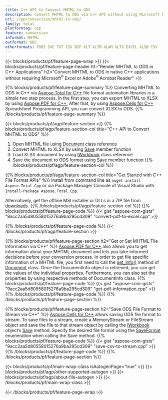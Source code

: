 ```yaml
---
title: C++ API to Convert MHTML to ODS
description: Convert MHTML to ODS via C++ API without using Microsoft Excel or Adobe Reader
url: /cpp/conversion/mhtml-to-ods/
family: total
platformtag: cpp
feature: conversion
informat: MHTML
outformat: ODS
otherformats: FODS SXC TXT CSV DIF XLT XLTM XLAM XLTX EXCEL XLSB TSV
---
```

{{< blocks/products/pf/feature-page-wrap >}}
{{< blocks/products/pf/feature-page-header h1="Render MHTML to ODS in C++ Applications" h2="Convert MHTML to ODS in native C++ applications without requiring Microsoft<sup>&reg;</sup> Excel or Adobe<sup>&reg;</sup> Acrobat Reader" >}}

{{% blocks/products/pf/feature-page-summary %}}
Converting MHTML to ODS in C++ via [Aspose.Total for C++](https://products.aspose.com/total/cpp/) file format automation libraries is a simple two step process. In the first step, you can export MHTML to XLSX by using [Aspose.PDF for C++](https://products.aspose.com/pdf/cpp/), After that, by using [Aspose.Cells for C++](https://products.aspose.com/cells/cpp/) Spreadsheet Programming API, you can convert XLSX to ODS. 
{{% /blocks/products/pf/feature-page-summary  %}}

{{< blocks/products/pf/agp/feature-section >}}
{{% blocks/products/pf/agp/feature-section-col title="C++ API to Convert MHTML to ODS" %}}
1. Open MHTML file using [Document](https://apireference.aspose.com/pdf/cpp/class/aspose.pdf.document) class reference
2. Convert MHTML to XLSX by using [Save](https://apireference.aspose.com/pdf/cpp/class/aspose.pdf.document#a6383c010776212483f51cc41235924db) member function
3. Load XLSX document by using [IWorkbook](https://apireference.aspose.com/cells/cpp/class/aspose.cells.i_workbook) class reference
4. Save the document to ODS format using [Save](https://apireference.aspose.com/cells/cpp/class/aspose.cells.i_workbook#a9460f52a2dec8f4bf623a4905167d997) member function
{{% /blocks/products/pf/agp/feature-section-col %}}

{{% blocks/products/pf/agp/feature-section-col title="Get Started with C++ File Format APIs" %}}
Install from command line as ```nuget install Aspose.Total.Cpp``` or via Package Manager Console of Visual Studio with ```Install-Package Aspose.Total.Cpp```.

Alternatively, get the offline MSI installer or DLLs in a ZIP file from [downloads](https://downloads.aspose.com/total/cpp).
{{% /blocks/products/pf/agp/feature-section-col %}}
{{% blocks/products/pf/feature-page-code %}}
{{< gist "aspose-com-gists" "9acc2aa5d80558015276a9ba295cd309" "convert-pdf-to-excel.cpp" >}}

{{% /blocks/products/pf/feature-page-code %}}
{{< /blocks/products/pf/agp/feature-section >}}

{{% blocks/products/pf/feature-page-section  h2="Get or Set MHTML File Information via C++" %}}
[Aspose.PDF for C++](https://products.aspose.com/pdf/cpp/) also allows you to get information about your MHTML document and lets you take informed decisions before your conversion process. In order to get file specific information of a MHTML file, you first need to call the [get_Info()](https://apireference.aspose.com/pdf/cpp/class/aspose.pdf.document#ae7a6ba620499ffa0dbaa5c813ee96c4a) method of [Document](https://apireference.aspose.com/pdf/cpp/class/aspose.pdf.document) class. Once the DocumentInfo object is retrieved, you can get the values of the individual properties. Furthermore, you can also set the properties by using respective methods of DocumentInfo class.
{{% blocks/products/pf/feature-page-code %}}
{{< gist "aspose-com-gists" "9acc2aa5d80558015276a9ba295cd309" "get-pdf-information.cpp" >}}
{{% /blocks/products/pf/feature-page-code  %}}
{{% /blocks/products/pf/feature-page-section %}}

{{% blocks/products/pf/feature-page-section  h2="Save ODS File Format to Stream via C++" %}}
 [Aspose.Cells for C++](https://products.aspose.com/cells/net/) allows saving ODS file format to stream. To save files to a stream, create a MemoryStream or FileStream object and save the file to that stream object by calling the [IWorkbook](https://apireference.aspose.com/cells/cpp/class/aspose.cells.i_workbook) object’s [Save](https://apireference.aspose.com/cells/cpp/class/aspose.cells.i_workbook#a77072cfb929787df9ad1f38b02f58349) method. Specify the desired file format using the [SaveFormat](https://apireference.aspose.com/cells/cpp/namespace/aspose.cells#a11cae527e4e68f1adcac8f47ea64481a) enumeration when calling the Save method.
{{% blocks/products/pf/feature-page-code %}}
{{< gist "aspose-com-gists" "9acc2aa5d80558015276a9ba295cd309" "save-csv-to-stream.cpp" >}}
{{% /blocks/products/pf/feature-page-code  %}}
{{% /blocks/products/pf/feature-page-section %}}

{{< blocks/products/pf/main-wrap-class isAutogenPage="true" >}}
{{< blocks/products/pf/agp/other-supported-autogen >}}
{{< blocks/products/pf/agp/about-file-autogen >}}
{{< /blocks/products/pf/main-wrap-class >}}

{{< /blocks/products/pf/feature-page-wrap >}}